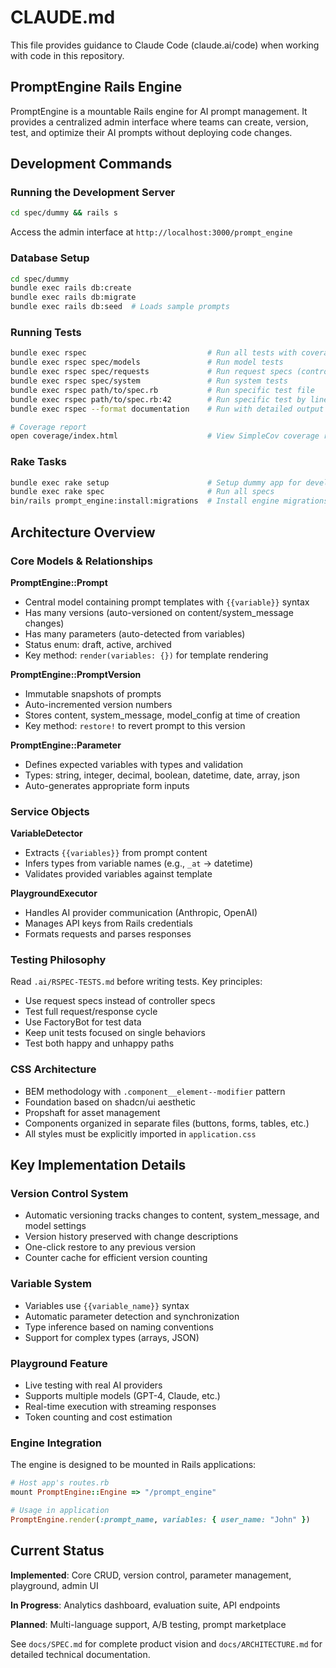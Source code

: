 # CLAUDE.md

This file provides guidance to Claude Code (claude.ai/code) when working with code in this
repository.

## PromptEngine Rails Engine

PromptEngine is a mountable Rails engine for AI prompt management. It provides a centralized admin
interface where teams can create, version, test, and optimize their AI prompts without deploying
code changes.

## Development Commands

### Running the Development Server

```bash
cd spec/dummy && rails s
```

Access the admin interface at `http://localhost:3000/prompt_engine`

### Database Setup

```bash
cd spec/dummy
bundle exec rails db:create
bundle exec rails db:migrate
bundle exec rails db:seed  # Loads sample prompts
```

### Running Tests

```bash
bundle exec rspec                           # Run all tests with coverage
bundle exec rspec spec/models               # Run model tests
bundle exec rspec spec/requests             # Run request specs (controllers)
bundle exec rspec spec/system               # Run system tests
bundle exec rspec path/to/spec.rb           # Run specific test file
bundle exec rspec path/to/spec.rb:42        # Run specific test by line number
bundle exec rspec --format documentation    # Run with detailed output

# Coverage report
open coverage/index.html                    # View SimpleCov coverage report
```

### Rake Tasks

```bash
bundle exec rake setup                      # Setup dummy app for development
bundle exec rake spec                       # Run all specs
bin/rails prompt_engine:install:migrations  # Install engine migrations in host app
```

## Architecture Overview

### Core Models & Relationships

**PromptEngine::Prompt**

- Central model containing prompt templates with `{{variable}}` syntax
- Has many versions (auto-versioned on content/system_message changes)
- Has many parameters (auto-detected from variables)
- Status enum: draft, active, archived
- Key method: `render(variables: {})` for template rendering

**PromptEngine::PromptVersion**

- Immutable snapshots of prompts
- Auto-incremented version numbers
- Stores content, system_message, model_config at time of creation
- Key method: `restore!` to revert prompt to this version

**PromptEngine::Parameter**

- Defines expected variables with types and validation
- Types: string, integer, decimal, boolean, datetime, date, array, json
- Auto-generates appropriate form inputs

### Service Objects

**VariableDetector**

- Extracts `{{variables}}` from prompt content
- Infers types from variable names (e.g., `_at` → datetime)
- Validates provided variables against template

**PlaygroundExecutor**

- Handles AI provider communication (Anthropic, OpenAI)
- Manages API keys from Rails credentials
- Formats requests and parses responses

### Testing Philosophy

Read `.ai/RSPEC-TESTS.md` before writing tests. Key principles:

- Use request specs instead of controller specs
- Test full request/response cycle
- Use FactoryBot for test data
- Keep unit tests focused on single behaviors
- Test both happy and unhappy paths

### CSS Architecture

- BEM methodology with `.component__element--modifier` pattern
- Foundation based on shadcn/ui aesthetic
- Propshaft for asset management
- Components organized in separate files (buttons, forms, tables, etc.)
- All styles must be explicitly imported in `application.css`

## Key Implementation Details

### Version Control System

- Automatic versioning tracks changes to content, system_message, and model settings
- Version history preserved with change descriptions
- One-click restore to any previous version
- Counter cache for efficient version counting

### Variable System

- Variables use `{{variable_name}}` syntax
- Automatic parameter detection and synchronization
- Type inference based on naming conventions
- Support for complex types (arrays, JSON)

### Playground Feature

- Live testing with real AI providers
- Supports multiple models (GPT-4, Claude, etc.)
- Real-time execution with streaming responses
- Token counting and cost estimation

### Engine Integration

The engine is designed to be mounted in Rails applications:

```ruby
# Host app's routes.rb
mount PromptEngine::Engine => "/prompt_engine"

# Usage in application
PromptEngine.render(:prompt_name, variables: { user_name: "John" })
```

## Current Status

**Implemented**: Core CRUD, version control, parameter management, playground, admin UI

**In Progress**: Analytics dashboard, evaluation suite, API endpoints

**Planned**: Multi-language support, A/B testing, prompt marketplace

See `docs/SPEC.md` for complete product vision and `docs/ARCHITECTURE.md` for detailed technical
documentation.
